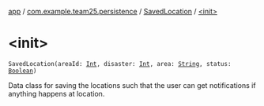 [app](../../index.md) / [com.example.team25.persistence](../index.md) / [SavedLocation](index.md) / [&lt;init&gt;](./-init-.md)

# &lt;init&gt;

`SavedLocation(areaId: `[`Int`](https://kotlinlang.org/api/latest/jvm/stdlib/kotlin/-int/index.html)`, disaster: `[`Int`](https://kotlinlang.org/api/latest/jvm/stdlib/kotlin/-int/index.html)`, area: `[`String`](https://kotlinlang.org/api/latest/jvm/stdlib/kotlin/-string/index.html)`, status: `[`Boolean`](https://kotlinlang.org/api/latest/jvm/stdlib/kotlin/-boolean/index.html)`)`

Data class for saving the locations such that the user can get notifications if anything
happens at location.

